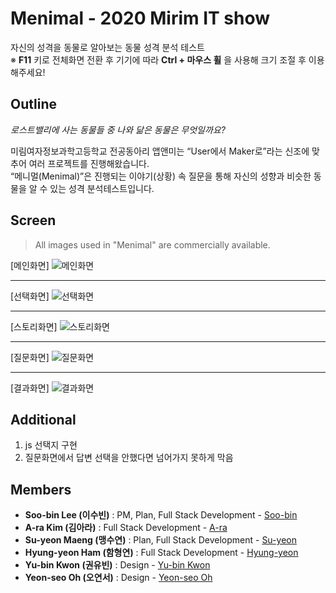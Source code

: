 # Menimal - 2020 Mirim IT show
자신의 성격을 동물로 알아보는 동물 성격 분석 테스트   
※ **F11** 키로 전체화면 전환 후 기기에 따라 **Ctrl + 마우스 휠** 을 사용해 크기 조절 후 이용해주세요!

## Outline

_로스트밸리에 사는 동물들 중 나와 닮은 동물은 무엇일까요?_

미림여자정보과학고등학교 전공동아리 앱앤미는 “User에서 Maker로”라는 신조에 맞추어 여러 프로젝트를 진행해왔습니다.   
“메니멀(Menimal)”은 진행되는 이야기(상황) 속 질문을 통해 자신의 성향과 비슷한 동물을 알 수 있는 성격 분석테스트입니다.

## Screen

> All images used in "Menimal" are commercially available.

[메인화면]
![메인화면](./img/main.png)

---------------------------------------
[선택화면]
![선택화면](./img/choise.png)

---------------------------------------
[스토리화면]
![스토리화면](./img/story.png)

---------------------------------------
[질문화면]
![질문화면](./img/question.png)

---------------------------------------
[결과화면]
![결과화면](./img/result.png)

## Additional
1. js 선택지 구현
2. 질문화면에서 답변 선택을 안했다면 넘어가지 못하게 막음

## Members
* **Soo-bin Lee (이수빈)** : PM, Plan, Full Stack Development - [Soo-bin](https://github.com/ccomangi2)
* **A-ra Kim (김아라)** : Full Stack Development - [A-ra](https://github.com/IknowAra)
* **Su-yeon Maeng (맹수연)** : Plan, Full Stack Development - [Su-yeon](https://github.com/MaengSooYeon)
* **Hyung-yeon Ham (함형연)** : Full Stack Development - [Hyung-yeon](https://github.com/guddus326)
* **Yu-bin Kwon (권유빈)** : Design - [Yu-bin Kwon]()
* **Yeon-seo Oh (오연서)** : Design - [Yeon-seo Oh]()
